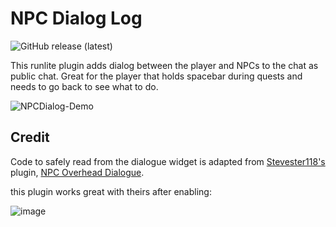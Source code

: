 # NPC Dialog Log
![GitHub release (latest)](https://img.shields.io/github/v/release/neilrush/npc-dialog-log)

This runlite plugin adds dialog between the player and NPCs to the chat as public chat.
Great for the player that holds spacebar during quests and needs to go back to see what to do.

![NPCDialog-Demo](https://user-images.githubusercontent.com/31221793/104380039-02281e80-54f0-11eb-8f5c-8b7bfe3aa165.gif)
## Credit
Code to safely read from the dialogue widget is adapted from [Stevester118's](https://github.com/Stevester118) plugin, [NPC Overhead Dialogue](https://github.com/Stevester118/NPC-Overhead-Dialogue).

this plugin works great with theirs after enabling:

![image](https://user-images.githubusercontent.com/31221793/104382110-32bd8780-54f3-11eb-9f61-f0586f14394e.png)

